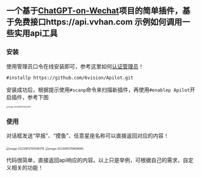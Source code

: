 ## 一个基于[ChatGPT-on-Wechat](https://github.com/zhayujie/chatgpt-on-wechat)项目的简单插件，基于免费接口https://api.vvhan.com 示例如何调用一些实用api工具

### 安装

使用管理员口令在线安装即可，参考这里如何[认证管理员](https://www.wangpc.cc/aigc/chatgpt-on-wechat_plugin/)！

```
#installp https://github.com/6vision/Apilot.git
```

安装成功后，根据提示使用`#scanp`命令来扫描新插件，再使用`#enablep Apilot`开启插件，参考下图

<img src="https://cdn.jsdelivr.net/gh/6vision/PicBED@latest/images/2023/08/12/539fddb2344205e137fd5933b1f5f20f-image-20230812111523205-02596d.png" alt="image-20230812111523205" style="zoom: 33%;" />

### 使用

对话框发送“早报”、“摸鱼”、任意星座名称可以直接返回对应的内容！

<img src="https://cdn.jsdelivr.net/gh/6vision/PicBED@latest/images/2023/08/12/227e04d5f08800ef62ea2eb080dfa751-image-20230812110548378-6198d9.png" alt="image-20230812110548378" style="zoom:50%;" />

<img src="https://cdn.jsdelivr.net/gh/6vision/PicBED@latest/images/2023/08/12/534b9bc440c8ecf66d059dda793d2c72-image-20230812110609065-91a85e.png" alt="image-20230812110609065" style="zoom:50%;" />

代码很简单，直接返回api响应的内容。以上只是举例，可根据自己的需求，自定义相关的功能！
